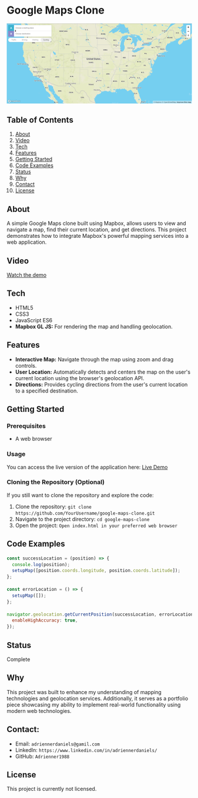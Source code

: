 # Google Maps Clone
![Project Screenshot](src/images/clone-map.png)

## Table of Contents
1. [About](#about)
2. [Video](#video)
3. [Tech](#tech)
4. [Features](#features)
5. [Getting Started](#getting-started)
6. [Code Examples](#code-examples)
7. [Status](#status)
8. [Why](#why)
9. [Contact](#contact)
10. [License](#license)


## About
A simple Google Maps clone built using Mapbox, allows users to view and navigate a map, find their current location, and get directions. This project demonstrates how to integrate Mapbox's powerful mapping services into a web application.

## Video
[Watch the demo](https://drive.google.com/file/d/1gG1ZQGPAXQlPg-q4xdXVXJS5PI5EsfXt/view?usp=sharing)

## Tech 
- HTML5
- CSS3
- JavaScript ES6
- **Mapbox GL JS:** For rendering the map and handling geolocation.

## Features
- **Interactive Map:** Navigate through the map using zoom and drag controls.
- **User Location:** Automatically detects and centers the map on the user's current location using the browser's geolocation API.
- **Directions:** Provides cycling directions from the user's current location to a specified destination.

## Getting Started

### Prerequisites
- A web browser

### Usage
You can access the live version of the application here: [Live Demo](https://ad-google-maps-clone.netlify.app/)

### Cloning the Repository (Optional)
If you still want to clone the repository and explore the code:
1. Clone the repository:  `git clone https://github.com/YourUsername/google-maps-clone.git`
2. Navigate to the project directory: `cd google-maps-clone`
3. Open the project: `Open index.html in your preferred web browser`

## Code Examples
```javascript
const successLocation = (position) => {
  console.log(position);
  setupMap([position.coords.longitude, position.coords.latitude]);
};

const errorLocation = () => {
  setupMap([]);
};

navigator.geolocation.getCurrentPosition(successLocation, errorLocation, {
  enableHighAccuracy: true,
});
```

## Status
Complete

## Why
This project was built to enhance my understanding of mapping technologies and geolocation services. 
Additionally, it serves as a portfolio piece showcasing my ability to implement real-world functionality using modern web technologies.

## Contact:
- Email: `adriennerdaniels@gamil.com`
- LinkedIn: `https://www.linkedin.com/in/adriennerdaniels/`
- GitHub: `Adrienner1988`

## License
This project is currently not licensed.
